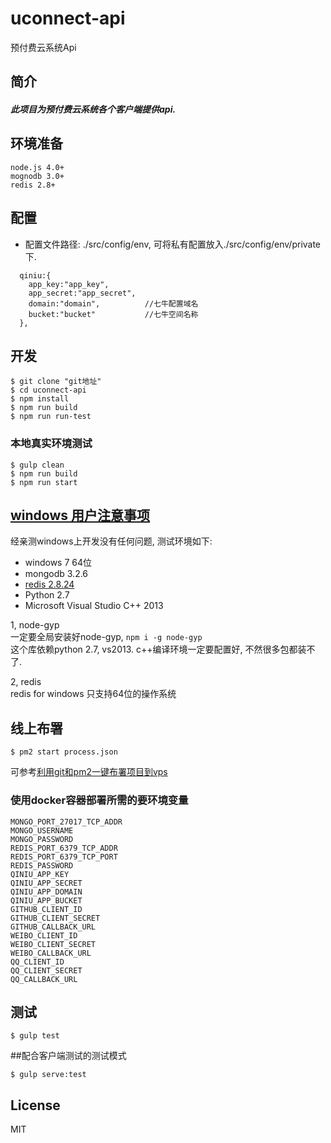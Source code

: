 # uconnect-api 
预付费云系统Api


## 简介
##### 此项目为预付费云系统各个客户端提供api. 

## 环境准备
```
node.js 4.0+
mognodb 3.0+
redis 2.8+
```

## 配置
* 配置文件路径: ./src/config/env, 可将私有配置放入./src/config/env/private 下. 

```
  qiniu:{
    app_key:"app_key",
    app_secret:"app_secret",
    domain:"domain",          //七牛配置域名
    bucket:"bucket"           //七牛空间名称  
  },
```

## 开发
```
$ git clone "git地址"
$ cd uconnect-api
$ npm install
$ npm run build
$ npm run run-test
```

### 本地真实环境测试  
 
```
$ gulp clean
$ npm run build
$ npm run start
```


## [windows 用户注意事项](#windows)
经亲测windows上开发没有任何问题, 测试环境如下:
- windows 7 64位
- mongodb 3.2.6
- [redis 2.8.24](https://github.com/MSOpenTech/redis/releases)
- Python 2.7
- Microsoft Visual Studio C++ 2013

1, node-gyp  
一定要全局安装好node-gyp, ```npm i -g node-gyp```  
这个库依赖python 2.7, vs2013. c++编译环境一定要配置好, 不然很多包都装不了.

2, redis  
redis for windows 只支持64位的操作系统 

## 线上布署
```
$ pm2 start process.json
```
可参考[利用git和pm2一键布署项目到vps](http://jackhu.top/article/55cd8e00c6e998b817a930c7)


### 使用docker容器部署所需的要环境变量
```
MONGO_PORT_27017_TCP_ADDR
MONGO_USERNAME
MONGO_PASSWORD
REDIS_PORT_6379_TCP_ADDR
REDIS_PORT_6379_TCP_PORT
REDIS_PASSWORD
QINIU_APP_KEY
QINIU_APP_SECRET
QINIU_APP_DOMAIN
QINIU_APP_BUCKET
GITHUB_CLIENT_ID
GITHUB_CLIENT_SECRET
GITHUB_CALLBACK_URL
WEIBO_CLIENT_ID
WEIBO_CLIENT_SECRET
WEIBO_CALLBACK_URL
QQ_CLIENT_ID
QQ_CLIENT_SECRET
QQ_CALLBACK_URL
```


## 测试
```
$ gulp test
```

##配合客户端测试的测试模式   
 
```
$ gulp serve:test
```

## License
MIT